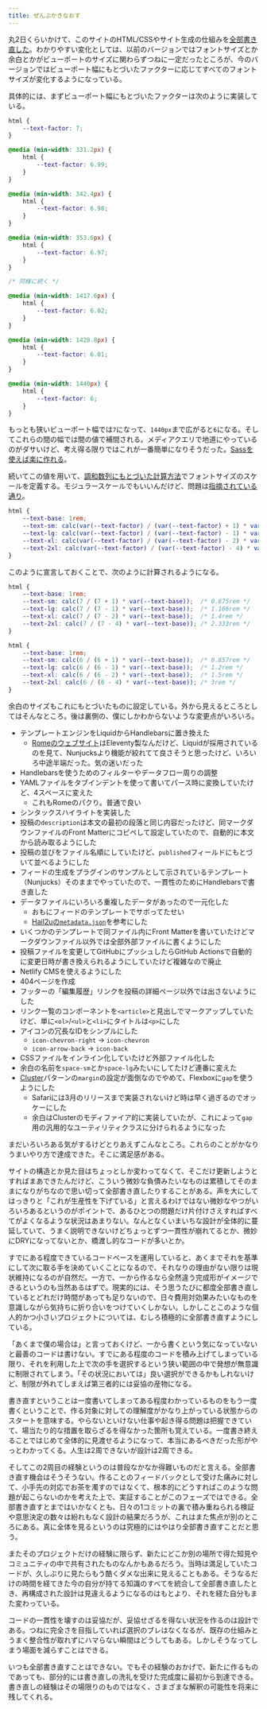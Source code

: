 ```yaml
---
title: ぜんぶかきなおす
---
```


丸2日くらいかけて、このサイトのHTML/CSSやサイト生成の仕組みを[全部書き直した](https://github.com/yuheiy/yuheiy.com-v5/commit/99b31c35ba936257fa5b14b61bb4a6356b427e6a)。わかりやすい変化としては、以前のバージョンではフォントサイズとか余白とかがビューポートのサイズに関わらずつねに一定だったところが、今のバージョンではビューポート幅にもとづいたファクターに応じてすべてのフォントサイズが変化するようになっている。

具体的には、まずビューポート幅にもとづいたファクターは次のように実装している。

```css
html {
	--text-factor: 7;
}

@media (min-width: 331.2px) {
	html {
		--text-factor: 6.99;
	}
}

@media (min-width: 342.4px) {
	html {
		--text-factor: 6.98;
	}
}

@media (min-width: 353.6px) {
	html {
		--text-factor: 6.97;
	}
}

/* 同様に続く */

@media (min-width: 1417.6px) {
	html {
		--text-factor: 6.02;
	}
}

@media (min-width: 1428.8px) {
	html {
		--text-factor: 6.01;
	}
}

@media (min-width: 1440px) {
	html {
		--text-factor: 6;
	}
}
```

もっとも狭いビューポート幅では`7`になって、`1440px`まで広がると`6`になる。そしてこれらの間の幅では間の値で補間される。メディアクエリで地道にやっているのがダサいけど、考え得る限りではこれが一番簡単になりそうだった。[Sassを使えば楽に作れる](https://github.com/yuheiy/yuheiy.com-v5/blob/99b31c35ba936257fa5b14b61bb4a6356b427e6a/src/_styles/main.scss#L68-L87)。

続いてこの値を用いて、[調和数列にもとづいた計算方法](https://standard.shiftbrain.com/blog/harmonious-proportions-in-type-sizes)でフォントサイズのスケールを定義する。モジュラースケールでもいいんだけど、問題は[指摘されている通り](https://standard.shiftbrain.com/blog/music-math-typography)。

```css
html {
	--text-base: 1rem;
	--text-sm: calc(var(--text-factor) / (var(--text-factor) + 1) * var(--text-base));
	--text-lg: calc(var(--text-factor) / (var(--text-factor) - 1) * var(--text-base));
	--text-xl: calc(var(--text-factor) / (var(--text-factor) - 2) * var(--text-base));
	--text-2xl: calc(var(--text-factor) / (var(--text-factor) - 4) * var(--text-base));
}
```

このように宣言しておくことで、次のように計算されるようになる。

```css
html {
	--text-base: 1rem;
	--text-sm: calc(7 / (7 + 1) * var(--text-base));  /* 0.875rem */
	--text-lg: calc(7 / (7 - 1) * var(--text-base));  /* 1.166rem */
	--text-xl: calc(7 / (7 - 2) * var(--text-base));  /* 1.4rem */
	--text-2xl: calc(7 / (7 - 4) * var(--text-base)); /* 2.333rem */
}
```

```css
html {
	--text-base: 1rem;
	--text-sm: calc(6 / (6 + 1) * var(--text-base));  /* 0.857rem */
	--text-lg: calc(6 / (6 - 1) * var(--text-base));  /* 1.2rem */
	--text-xl: calc(6 / (6 - 2) * var(--text-base));  /* 1.5rem */
	--text-2xl: calc(6 / (6 - 4) * var(--text-base)); /* 3rem */
}
```

余白のサイズもこれにもとづいたものに設定している。外から見えるところとしてはそんなところ。後は裏側の、僕にしかわからないような変更点がいろいろ。

- テンプレートエンジンをLiquidからHandlebarsに置き換えた
	- [Romeのウェブサイト](https://rome.tools/)はEleventy製なんだけど、Liquidが採用されているのを見て、Nunjucksより機能が絞れてて良さそうと思ったけど、いろいろ中途半端だった。気の迷いだった
- Handlebarsを使うためのフィルターやデータフロー周りの調整
- YAMLファイルをタブインデントを使って書いてパース時に変換していたけど、4スペースに変えた
	- これもRomeのパクり。普通で良い
- シンタックスハイライトを実装した
- 投稿の`description`は本文の最初の段落と同じ内容だったけど、同マークダウンファイルのFront Matterにコピペして設定していたので、自動的に本文から読み取るようにした
- 投稿の並びをファイル名順にしていたけど、`published`フィールドにもとづいて並べるようにした
- フィードの生成をプラグインのサンプルとして示されているテンプレート（Nunjucks）そのままでやっていたので、一貫性のためにHandlebarsで書き直した
- データファイルにいろいろ重複したデータがあったので一元化した
	- おもにフィードのテンプレートでサボってたせい
	- [Hail2uの`metadata.json`](https://github.com/hail2u/hail2u.net/blob/8e0df3431ec2ff8859a79cb337c208aa8d4b649d/src/metadata.json)を参考にした
- いくつかのテンプレートで同ファイル内にFront Matterを書いていたけどマークダウンファイル以外では全部外部ファイルに書くようにした
- 投稿ファイルを変更してGitHubにプッシュしたらGitHub Actionsで自動的に変更日時が書き換えられるようにしていたけど複雑なので廃止
- Netlify CMSを使えるようにした
- 404ページを作成
- フッターの「編集履歴」リンクを投稿の詳細ページ以外では出さないようにした
- リンク一覧のコンポーネントを`<article>`と見出しでマークアップしていたけど、単に`<ol>`/`<ul>`と`<li>`にタイトルは`<p>`にした
- アイコンの冗長なIDをシンプルにした
	- `icon-chevron-right` → `icon-chevron`
	- `icon-arrow-back` → `icon-back`
- CSSファイルをインライン化していたけど外部ファイル化した
- 余白の名前を`space-sm`とか`space-lg`みたいにしてたけど連番に変えた
- [Cluster](https://every-layout.dev/layouts/cluster/)パターンの`margin`の設定が面倒なのでやめて、Flexboxに`gap`を使うようにした
	- Safariには3月のリリースまで実装されないけど時は早く過ぎるのでオッケーにした
	- 余白はClusterのモディファイア的に実装していたが、これによって`gap`用の汎用的なユーティリティクラスに分けられるようになった

まだいろいろある気がするけどとりあえずこんなところ。これらのことがかなりうまいやり方で達成できた。そこに満足感がある。

サイトの構造とか見た目はちょっとしか変わってなくて、そこだけ更新しようとすればまあできたんだけど、こういう微妙な負債みたいなものは累積してそのままになりがちなので思い切って全部書き直したりすることがある。声を大にしてはっきりと「これが生産性を下げている」と言えるわけではない微妙なやつがいろいろあるというのがポイントで、あるひとつの問題だけ片付けさえすればすべてがよくなるような状況はあまりない。なんとなくいまいちな設計が全体的に蔓延していて、うまく説明できないけどちょっとずつ一貫性が崩れてるとか、微妙にDRYになってないとか、橋渡し的なコードが多いとか。

すでにある程度できているコードベースを運用していると、あくまでそれを基準にして次に取る手を決めていくことになるので、それなりの理由がない限りは現状維持になるのが自然だ。一方で、一から作るなら全然違う完成形がイメージできるというのも当然あるはずで。現実的には、そう思うたびに都度全部書き直しているとどれだけ時間があっても足りないので、日々費用対効果みたいなものを意識しながら気持ちに折り合いをつけていくしかない。しかしことこのような個人的かつ小さいプロジェクトについては、むしろ積極的に全部書き直すようにしている。

「あくまで僕の場合は」と言っておくけど、一から書くという気になっていないと最善のコードは書けない。すでにある程度のコードを積み上げてしまっている限り、それを利用した上で次の手を選択するという狭い範囲の中で発想が無意識に制限されてしまう。「その状況においては」良い選択ができるかもしれないけど、制限が外れてしまえば第三者的には妥協の産物になる。

書き直すということは一度書いてしまってある程度わかっているものをもう一度書くということで、作る対象に対しての理解度がかなり上がっている状態からのスタートを意味する。やらないといけない仕事や起き得る問題は把握できていて、場当たり的な措置を取らざるを得なかった箇所も覚えている。一度書き終えることではじめて全体的に見渡せるようになって、本当にあるべきだった形がやっとわかってくる。人生は2周できないが設計は2周できる。

そしてこの2周目の経験というのは普段なかなか得難いものだと言える。全部書き直す機会はそうそうない。作ることのフィードバックとして受けた痛みに対して、小手先の対応でお茶を濁すのではなくて、根本的にどうすればこのような問題が起こらないのかを考えた上で、実証することがこのフェーズではできる。全部書き直すとまではいかなくとも、日々の1コミットの裏で積み重ねられる検証や意思決定の数々は紛れもなく設計の結果だろうが、これはまた焦点が別のところにある。真に全体を見るというのは究極的にはやはり全部書き直すことだと思う。

またそのプロジェクトだけの経験に限らず、新たにどこか別の場所で得た知見やコミュニティの中で共有されたものなんかもあるだろう。当時は満足していたコードが、久しぶりに見たらもう酷くダメな出来に見えることもある。そうなるだけの時間を経てきた今の自分が持てる知識のすべてを統合して全部書き直したとき、再構成された設計は見違えるようになるのはもとより、それを経た自分もまた変わっている。

コードの一貫性を壊すのは妥協だが、妥協せざるを得ない状況を作るのは設計である。つねに完全さを目指していれば選択のブレはなくなるが、既存の仕組みとうまく整合性が取れずにハマらない瞬間はどうしてもある。しかしそうなってしまう場面を減らすことはできる。

いつも全部書き直すことはできない。でもその経験のおかげで、新たに作るものであっても、部分的には書き直しの洗礼を受けた完成度に最初から到達できる。書き直しの経験はその場限りのものではなく、さまざまな解釈の可能性を将来に残してくれる。